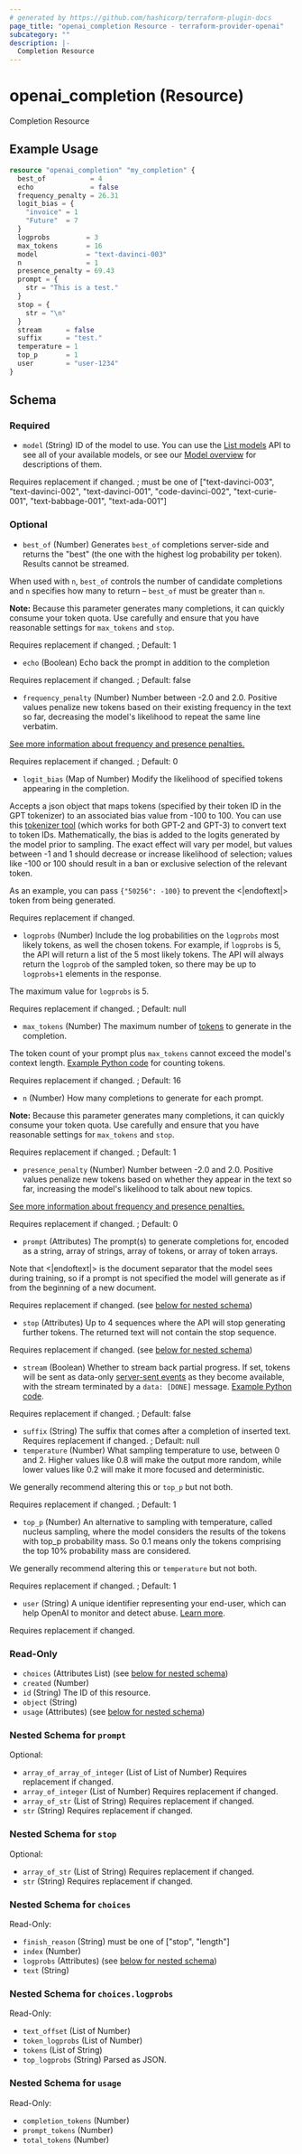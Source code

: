 ```yaml
---
# generated by https://github.com/hashicorp/terraform-plugin-docs
page_title: "openai_completion Resource - terraform-provider-openai"
subcategory: ""
description: |-
  Completion Resource
---
```


# openai_completion (Resource)

Completion Resource

## Example Usage

```terraform
resource "openai_completion" "my_completion" {
  best_of           = 4
  echo              = false
  frequency_penalty = 26.31
  logit_bias = {
    "invoice" = 1
    "Future"  = 7
  }
  logprobs         = 3
  max_tokens       = 16
  model            = "text-davinci-003"
  n                = 1
  presence_penalty = 69.43
  prompt = {
    str = "This is a test."
  }
  stop = {
    str = "\n"
  }
  stream      = false
  suffix      = "test."
  temperature = 1
  top_p       = 1
  user        = "user-1234"
}
```

<!-- schema generated by tfplugindocs -->
## Schema

### Required

- `model` (String) ID of the model to use. You can use the [List models](/docs/api-reference/models/list) API to see all of your available models, or see our [Model overview](/docs/models/overview) for descriptions of them.

Requires replacement if changed. ; must be one of ["text-davinci-003", "text-davinci-002", "text-davinci-001", "code-davinci-002", "text-curie-001", "text-babbage-001", "text-ada-001"]

### Optional

- `best_of` (Number) Generates `best_of` completions server-side and returns the "best" (the one with the highest log probability per token). Results cannot be streamed.

When used with `n`, `best_of` controls the number of candidate completions and `n` specifies how many to return – `best_of` must be greater than `n`.

**Note:** Because this parameter generates many completions, it can quickly consume your token quota. Use carefully and ensure that you have reasonable settings for `max_tokens` and `stop`.

Requires replacement if changed. ; Default: 1
- `echo` (Boolean) Echo back the prompt in addition to the completion

Requires replacement if changed. ; Default: false
- `frequency_penalty` (Number) Number between -2.0 and 2.0. Positive values penalize new tokens based on their existing frequency in the text so far, decreasing the model's likelihood to repeat the same line verbatim.

[See more information about frequency and presence penalties.](/docs/api-reference/parameter-details)

Requires replacement if changed. ; Default: 0
- `logit_bias` (Map of Number) Modify the likelihood of specified tokens appearing in the completion.

Accepts a json object that maps tokens (specified by their token ID in the GPT tokenizer) to an associated bias value from -100 to 100. You can use this [tokenizer tool](/tokenizer?view=bpe) (which works for both GPT-2 and GPT-3) to convert text to token IDs. Mathematically, the bias is added to the logits generated by the model prior to sampling. The exact effect will vary per model, but values between -1 and 1 should decrease or increase likelihood of selection; values like -100 or 100 should result in a ban or exclusive selection of the relevant token.

As an example, you can pass `{"50256": -100}` to prevent the <|endoftext|> token from being generated.

Requires replacement if changed.
- `logprobs` (Number) Include the log probabilities on the `logprobs` most likely tokens, as well the chosen tokens. For example, if `logprobs` is 5, the API will return a list of the 5 most likely tokens. The API will always return the `logprob` of the sampled token, so there may be up to `logprobs+1` elements in the response.

The maximum value for `logprobs` is 5.

Requires replacement if changed. ; Default: null
- `max_tokens` (Number) The maximum number of [tokens](/tokenizer) to generate in the completion.

The token count of your prompt plus `max_tokens` cannot exceed the model's context length. [Example Python code](https://github.com/openai/openai-cookbook/blob/main/examples/How_to_count_tokens_with_tiktoken.ipynb) for counting tokens.

Requires replacement if changed. ; Default: 16
- `n` (Number) How many completions to generate for each prompt.

**Note:** Because this parameter generates many completions, it can quickly consume your token quota. Use carefully and ensure that you have reasonable settings for `max_tokens` and `stop`.

Requires replacement if changed. ; Default: 1
- `presence_penalty` (Number) Number between -2.0 and 2.0. Positive values penalize new tokens based on whether they appear in the text so far, increasing the model's likelihood to talk about new topics.

[See more information about frequency and presence penalties.](/docs/api-reference/parameter-details)

Requires replacement if changed. ; Default: 0
- `prompt` (Attributes) The prompt(s) to generate completions for, encoded as a string, array of strings, array of tokens, or array of token arrays.

Note that <|endoftext|> is the document separator that the model sees during training, so if a prompt is not specified the model will generate as if from the beginning of a new document.

Requires replacement if changed. (see [below for nested schema](#nestedatt--prompt))
- `stop` (Attributes) Up to 4 sequences where the API will stop generating further tokens. The returned text will not contain the stop sequence.

Requires replacement if changed. (see [below for nested schema](#nestedatt--stop))
- `stream` (Boolean) Whether to stream back partial progress. If set, tokens will be sent as data-only [server-sent events](https://developer.mozilla.org/en-US/docs/Web/API/Server-sent_events/Using_server-sent_events#Event_stream_format) as they become available, with the stream terminated by a `data: [DONE]` message. [Example Python code](https://github.com/openai/openai-cookbook/blob/main/examples/How_to_stream_completions.ipynb).

Requires replacement if changed. ; Default: false
- `suffix` (String) The suffix that comes after a completion of inserted text. Requires replacement if changed. ; Default: null
- `temperature` (Number) What sampling temperature to use, between 0 and 2. Higher values like 0.8 will make the output more random, while lower values like 0.2 will make it more focused and deterministic.

We generally recommend altering this or `top_p` but not both.

Requires replacement if changed. ; Default: 1
- `top_p` (Number) An alternative to sampling with temperature, called nucleus sampling, where the model considers the results of the tokens with top_p probability mass. So 0.1 means only the tokens comprising the top 10% probability mass are considered.

We generally recommend altering this or `temperature` but not both.

Requires replacement if changed. ; Default: 1
- `user` (String) A unique identifier representing your end-user, which can help OpenAI to monitor and detect abuse. [Learn more](/docs/guides/safety-best-practices/end-user-ids).

Requires replacement if changed.

### Read-Only

- `choices` (Attributes List) (see [below for nested schema](#nestedatt--choices))
- `created` (Number)
- `id` (String) The ID of this resource.
- `object` (String)
- `usage` (Attributes) (see [below for nested schema](#nestedatt--usage))

<a id="nestedatt--prompt"></a>
### Nested Schema for `prompt`

Optional:

- `array_of_array_of_integer` (List of List of Number) Requires replacement if changed.
- `array_of_integer` (List of Number) Requires replacement if changed.
- `array_of_str` (List of String) Requires replacement if changed.
- `str` (String) Requires replacement if changed.


<a id="nestedatt--stop"></a>
### Nested Schema for `stop`

Optional:

- `array_of_str` (List of String) Requires replacement if changed.
- `str` (String) Requires replacement if changed.


<a id="nestedatt--choices"></a>
### Nested Schema for `choices`

Read-Only:

- `finish_reason` (String) must be one of ["stop", "length"]
- `index` (Number)
- `logprobs` (Attributes) (see [below for nested schema](#nestedatt--choices--logprobs))
- `text` (String)

<a id="nestedatt--choices--logprobs"></a>
### Nested Schema for `choices.logprobs`

Read-Only:

- `text_offset` (List of Number)
- `token_logprobs` (List of Number)
- `tokens` (List of String)
- `top_logprobs` (String) Parsed as JSON.



<a id="nestedatt--usage"></a>
### Nested Schema for `usage`

Read-Only:

- `completion_tokens` (Number)
- `prompt_tokens` (Number)
- `total_tokens` (Number)
